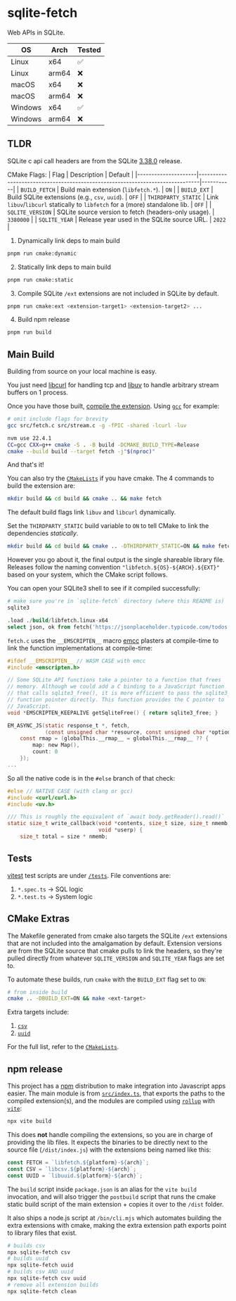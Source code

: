 # sqlite-fetch
Web APIs in SQLite.

| OS      | Arch  | Tested |
|---------|-------|--------|
| Linux   | x64   | ✅      |
| Linux   | arm64 | ❌      |
| macOS   | x64   | ❌      |
| macOS   | arm64 | ❌      |
| Windows | x64   | ✅      |
| Windows | arm64 | ❌      |

## TLDR
SQLite c api call headers are from the SQLite [3.38.0](https://www.sqlite.org/releaselog/3_38_0.html) release.

CMake Flags:
| Flag                | Description                                                                  | Default   |
|---------------------|------------------------------------------------------------------------------|-----------|
| `BUILD_FETCH`       | Build main extension (`libfetch.*`).                                         | `ON`      |
| `BUILD_EXT`         | Build SQLite extensions (e.g., `csv`, `uuid`).                               | `OFF`     |
| `THIRDPARTY_STATIC` | Link `libuv`/`libcurl` statically to `libfetch` for a (more) standalone lib. | `OFF`     |
| `SQLITE_VERSION`    | SQLite source version to fetch (headers-only usage).                         | `3380000` |
| `SQLITE_YEAR`       | Release year used in the SQLite source URL.                                  | `2022`    |

1. Dynamically link deps to main build
```bash
pnpm run cmake:dynamic
```
2. Statically link deps to main build
```bash
pnpm run cmake:static
```
3. Compile SQLite `/ext` extensions are not included in SQLite by default.
```bash
pnpm run cmake:ext <extension-target1> <extension-target2> ...
```
4. Build npm release
```bash
pnpm run build
```

## Main Build
Building from source on your local machine is easy.

You just need [libcurl](https://curl.se/libcurl/) for handling tcp and [libuv](https://libuv.org/) to 
handle arbitrary stream buffers on 1 process.

Once you have those built, [compile the extension](https://www.sqlite.org/loadext.html). 
Using [`gcc`](https://gcc.gnu.org/) for example:

```bash
# omit include flags for brevity
gcc src/fetch.c src/stream.c -g -fPIC -shared -lcurl -luv
```

```bash
nvm use 22.4.1
CC=gcc CXX=g++ cmake -S . -B build -DCMAKE_BUILD_TYPE=Release
cmake --build build --target fetch -j"$(nproc)"

```

And that's it!

You can also try the [`CMakeLists`](./CMakeLists.txt) if you have cmake.
The 4 commands to build the extension are:

```bash
mkdir build && cd build && cmake .. && make fetch
```

The default build flags link `libuv` and `libcurl` dynamically.

Set the `THIRDPARTY_STATIC` build variable to `ON` to tell CMake 
to link the dependencies *statically*.

```bash
mkdir build && cd build && cmake .. -DTHIRDPARTY_STATIC=ON && make fetch
```

However you go about it, the final output is the single shareable library file.
Releases follow the naming convention `"libfetch.${OS}-${ARCH}.${EXT}"` based on your
system, which the CMake script follows.

You can open your SQLite3 shell to see if it compiled successfully:

```bash
# make sure you're in `sqlite-fetch` directory (where this README is)
sqlite3 
```

```sql
.load ./build/libfetch.linux-x64
select json, ok from fetch('https://jsonplaceholder.typicode.com/todos')
```

`fetch.c` uses the `__EMSCRIPTEN__` macro [emcc](https://emscripten.org/docs/tools_reference/emcc.html) plasters at compile-time to link the function implementations at compile-time:

```c
#ifdef __EMSCRIPTEN__ // WASM CASE with emcc
#include <emscripten.h>

// Some SQLite API functions take a pointer to a function that frees
// memory. Although we could add a C binding to a JavaScript function
// that calls sqlite3_free(), it is more efficient to pass the sqlite3_free
// function pointer directly. This function provides the C pointer to
// JavaScript.
void *EMSCRIPTEN_KEEPALIVE getSqliteFree() { return sqlite3_free; }

EM_ASYNC_JS(static response_t *, fetch,
            (const unsigned char *resource, const unsigned char *options), {
    const rmap = (globalThis.__rmap__ = globalThis.__rmap__ ?? {
        map: new Map(),
        count: 0
    });
...
```

So all the native code is in the `#else` branch of that check:

```c
#else // NATIVE CASE (with clang or gcc)
#include <curl/curl.h>
#include <uv.h>

/// This is roughly the equivalent of `await body.getReader().read()`
static size_t write_callback(void *contents, size_t size, size_t nmemb,
                             void *userp) {
    size_t total = size * nmemb;
```

## Tests
[vitest](https://vitest.dev/) test scripts are under [`/tests`](). File conventions are:

1. `*.spec.ts` -> SQL logic
2. `*.test.ts` -> System logic

## CMake Extras
The Makefile generated from cmake also targets the SQLite `/ext` extensions that are
not included into the amalgamation by default. Extension versions are from the SQLite source that cmake
pulls to link the headers, so they're pulled directly from whatever `SQLITE_VERSION` and `SQLITE_YEAR` 
flags are set to.

To automate these builds, run `cmake` with the `BUILD_EXT` flag set to `ON`:

```bash
# from inside build
cmake .. -DBUILD_EXT=ON && make <ext-target>
```

Extra targets include:
1. [`csv`](https://sqlite.org/src/file?name=ext/misc/csv.c&ci=tip)
2. [`uuid`](https://sqlite.org/src/file?name=ext/misc/uuid.c&ci=tip)

For the full list, refer to the [`CMakeLists`](./CMakeLists.txt).

## npm release
This project has a [npm](npmjs.com) distribution to make integration into Javascript
apps easier. The main module is from [`src/index.ts`](./src/index.ts),
that exports the paths to the compiled extension(s), and the modules are compiled
using [`rollup`](https://rollupjs.org/) with [`vite`](https://vite.dev/guide/build.html#library-mode):

```bash
npx vite build
```

This does **not** handle compiling the extensions, so you are in charge of providing
the lib files. It expects the binaries to be directly next to the source file (`/dist/index.js`)
with the extensions being named like this:

```js
const FETCH = `libfetch.${platform}-${arch}`;
const CSV = `libcsv.${platform}-${arch}`;
const UUID = `libuuid.${platform}-${arch}`;
```

The `build` script inside `package.json` is an alias for the `vite build` invocation, and will also trigger
the `postbuild` script that runs the cmake static build script of the main extension + copies it over to the `/dist`
folder.

It also ships a node.js script at `/bin/cli.mjs` which automates building the extra extensions with cmake,
making the extra extension path exports point to library files that exist.

```bash
# builds csv
npx sqlite-fetch csv 
# builds uuid
npx sqlite-fetch uuid
# builds csv AND uuid
npx sqlite-fetch csv uuid
# remove all extension builds
npx sqlite-fetch clean
```